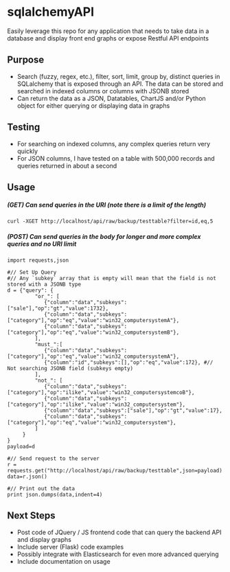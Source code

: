 # sqlalchemyAPI

Easily leverage this repo for any application that needs to take data in a database and display front end graphs or expose Restful API endpoints

## Purpose
- Search (fuzzy, regex, etc.), filter, sort, limit, group by, distinct queries in SQLalchemy that is exposed through an API. The data can be stored and searched in indexed columns or columns with JSONB stored
- Can return the data as a JSON, Datatables, ChartJS and/or Python object for either querying or displaying data in graphs

## Testing
- For searching on indexed columns, any complex queries return very quickly
- For JSON columns, I have tested on a table with 500,000 records and queries returned in about a second

## Usage

##### (GET) Can send queries in the URI (note there is a limit of the length)

```
curl -XGET http://localhost/api/raw/backup/testtable?filter=id,eq,5
```

##### (POST) Can send queries in the body for longer and more complex queries and no URI limit

```
import requests,json

#// Set Up Query
#// Any `subkey` array that is empty will mean that the field is not stored with a JSONB type
d = {"query": {
         "or_": [
            {"column":"data","subkeys":["sale"],"op":"gt","value":1732},
            {"column":"data","subkeys":["category"],"op":"eq","value":"win32_computersystemA"},
            {"column":"data","subkeys":["category"],"op":"eq","value":"win32_computersystemB"},
         ],
         "must_":[
            {"column":"data","subkeys":["category"],"op":"eq","value":"win32_computersystemA"},
            {"column":"id","subkeys":[],"op":"eq","value":172}, #// Not searching JSONB field (subkeys empty)
         ],
         "not_": [
            {"column":"data","subkeys":["category"],"op":"ilike","value":"win32_computersystemcoB"},
            {"column":"data","subkeys":["category"],"op":"ilike","value":"win32_computersystem"},
            {"column":"data","subkeys":["sale"],"op":"gt","value":17},
            {"column":"data","subkeys":["category"],"op":"eq","value":"win32_computersystem"},
         ]
     }
}
payload=d

#// Send request to the server
r = requests.get("http://localhost/api/raw/backup/testtable",json=payload)
data=r.json()

#// Print out the data
print json.dumps(data,indent=4)
```

## Next Steps
- Post code of JQuery / JS frontend code that can query the backend API and display graphs
- Include server (Flask) code examples
- Possibly integrate with Elasticsearch for even more advanced querying
- Include documentation on usage
